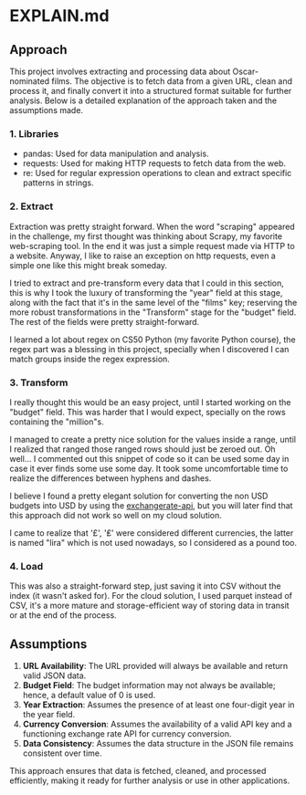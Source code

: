 # EXPLAIN.md

## Approach

This project involves extracting and processing data about Oscar-nominated films. The objective is to fetch data from a given URL, clean and process it, and finally convert it into a structured format suitable for further analysis. Below is a detailed explanation of the approach taken and the assumptions made.

### 1. Libraries

- pandas: Used for data manipulation and analysis.
- requests: Used for making HTTP requests to fetch data from the web.
- re: Used for regular expression operations to clean and extract specific patterns in strings.

### 2. Extract
Extraction was pretty straight forward. When the word "scraping" appeared in the challenge, my first thought was thinking about Scrapy, my favorite web-scraping tool. In the end it was just a simple request made via HTTP to a website. Anyway, I like to raise an exception on http requests, even a simple one like this might break someday.

I tried to extract and pre-transform every data that I could in this section, this is why I took the luxury of transforming the "year" field at this stage, along with the fact that it's in the same level of the "films" key; reserving the more robust transformations in the "Transform" stage for the "budget" field. The rest of the fields were pretty straight-forward.

I learned a lot about regex on CS50 Python (my favorite Python course), the regex part was a blessing in this project, specially when I discovered I can match groups inside the regex expression.

### 3. Transform
I really thought this would be an easy project, until I started working on the "budget" field. This was harder that I would expect, specially on the rows containing the "million"s.

I managed to create a pretty nice solution for the values inside a range, until I realized that ranged those ranged rows should just be zeroed out. Oh well... I commented out this snippet of code so it can be used some day in case it ever finds some use some day. It took some uncomfortable time to realize the differences between hyphens and dashes.

I believe I found a pretty elegant solution for converting the non USD budgets into USD by using the [exchangerate-api](https://www.exchangerate-api.com), but you will later find that this approach did not work so well on my cloud solution.

I came to realize that '£', '₤' were considered different currencies, the latter is named "lira" which is not used nowadays, so I considered as a pound too.
### 4. Load

This was also a straight-forward step, just saving it into CSV without the index (it wasn't asked for). For the cloud solution, I used parquet instead of CSV, it's a more mature and storage-efficient way of storing data in transit or at the end of the process.

## Assumptions

1. **URL Availability**: The URL provided will always be available and return valid JSON data.
2. **Budget Field**: The budget information may not always be available; hence, a default value of 0 is used.
3. **Year Extraction**: Assumes the presence of at least one four-digit year in the year field.
4. **Currency Conversion**: Assumes the availability of a valid API key and a functioning exchange rate API for currency conversion.
5. **Data Consistency**: Assumes the data structure in the JSON file remains consistent over time.

This approach ensures that data is fetched, cleaned, and processed efficiently, making it ready for further analysis or use in other applications.
